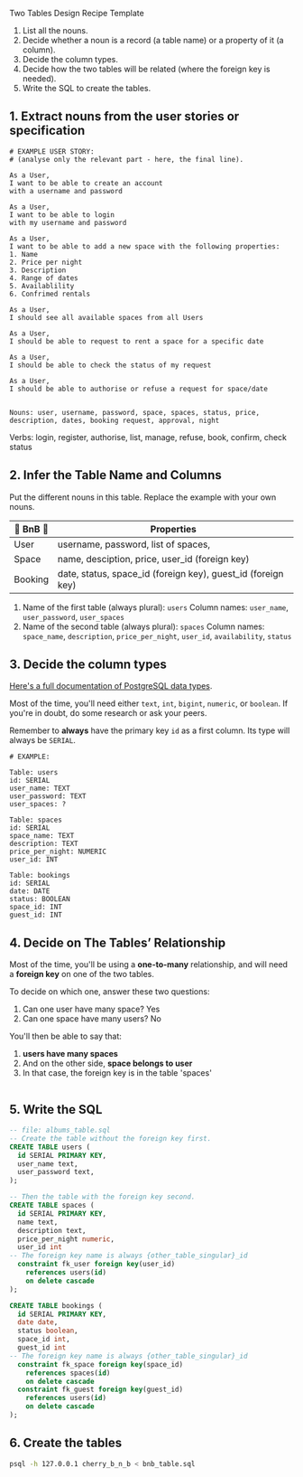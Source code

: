 Two Tables Design Recipe Template
1. List all the nouns.
2. Decide whether a noun is a record (a table name) or a property of it (a column).
3. Decide the column types.
4. Decide how the two tables will be related (where the foreign key is needed).
5. Write the SQL to create the tables.

## 1. Extract nouns from the user stories or specification
```
# EXAMPLE USER STORY:
# (analyse only the relevant part - here, the final line).

As a User,
I want to be able to create an account
with a username and password

As a User,
I want to be able to login
with my username and password

As a User,
I want to be able to add a new space with the following properties:
1. Name
2. Price per night
3. Description
4. Range of dates
5. Availablility
6. Confrimed rentals

As a User,
I should see all available spaces from all Users

As a User,
I should be able to request to rent a space for a specific date

As a User,
I should be able to check the status of my request

As a User,
I should be able to authorise or refuse a request for space/date


```

```
Nouns: user, username, password, space, spaces, status, price, description, dates, booking request, approval, night
```
Verbs: login, register, authorise, list, manage, refuse, book, confirm, check status

## 2. Infer the Table Name and Columns
Put the different nouns in this table. Replace the example with your own nouns.

| 🍒 BnB 🍒   | Properties                                                                          |
|------------|-------------------------------------------------------------------------------------|
| User       | username, password, list of spaces,                                                 |
| Space      | name, desciption, price, user_id (foreign key)                                      |
| Booking    | date, status, space_id (foreign key), guest_id (foreign key)                        |



1. Name of the first table (always plural): `users` 
   Column names: `user_name`, `user_password`, `user_spaces`
2. Name of the second table (always plural): `spaces` 
   Column names: `space_name`, `description`, `price_per_night`, `user_id`, `availability`, `status`


## 3. Decide the column types
[Here's a full documentation of PostgreSQL data types](https://www.postgresql.org/docs/current/datatype.html).

Most of the time, you'll need either `text`, `int`, `bigint`, `numeric`, or `boolean`. If you're in doubt, do some research or ask your peers.

Remember to **always** have the primary key `id` as a first column. Its type will always be `SERIAL`.
```
# EXAMPLE:

Table: users
id: SERIAL
user_name: TEXT
user_password: TEXT
user_spaces: ?

Table: spaces
id: SERIAL
space_name: TEXT
description: TEXT
price_per_night: NUMERIC
user_id: INT

Table: bookings
id: SERIAL
date: DATE
status: BOOLEAN
space_id: INT
guest_id: INT

```

## 4. Decide on The Tables’ Relationship
Most of the time, you'll be using a **one-to-many** relationship, and will need a **foreign key** on one of the two tables.

To decide on which one, answer these two questions:
1. Can one user have many space? Yes
2. Can one space have many users? No

You'll then be able to say that:
1. **users have many spaces**
2. And on the other side, **space belongs to user**
3. In that case, the foreign key is in the table 'spaces'

```

```

## 5. Write the SQL
```sql
-- file: albums_table.sql
-- Create the table without the foreign key first.
CREATE TABLE users (
  id SERIAL PRIMARY KEY,
  user_name text,
  user_password text,
);

-- Then the table with the foreign key second.
CREATE TABLE spaces (
  id SERIAL PRIMARY KEY,
  name text,
  description text,
  price_per_night numeric,
  user_id int
-- The foreign key name is always {other_table_singular}_id
  constraint fk_user foreign key(user_id)
    references users(id)
    on delete cascade
);

CREATE TABLE bookings (
  id SERIAL PRIMARY KEY,
  date date,
  status boolean,
  space_id int,
  guest_id int
-- The foreign key name is always {other_table_singular}_id
  constraint fk_space foreign key(space_id)
    references spaces(id)
    on delete cascade
  constraint fk_guest foreign key(guest_id)
    references users(id)
    on delete cascade
);
```

## 6. Create the tables
```bash
psql -h 127.0.0.1 cherry_b_n_b < bnb_table.sql
```

